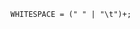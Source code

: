 <!-- This file is generated automatically by infrastructure scripts. Please don't edit by hand. -->

```{ .ebnf .slang-ebnf #WHITESPACE }
WHITESPACE = (" " | "\t")+;
```
